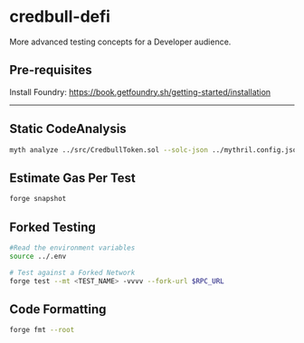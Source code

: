 # credbull-defi

More advanced testing concepts for a Developer audience.

## Pre-requisites
Install Foundry: https://book.getfoundry.sh/getting-started/installation

---
## Static CodeAnalysis
```bash
myth analyze ../src/CredbullToken.sol --solc-json ../mythril.config.json --execution-timeout 60
```

## Estimate Gas Per Test
```bash
forge snapshot
```

## Forked Testing
```bash
#Read the environment variables
source ../.env

# Test against a Forked Network
forge test --mt <TEST_NAME> -vvvv --fork-url $RPC_URL
```



## Code Formatting
```bash
forge fmt --root
```

